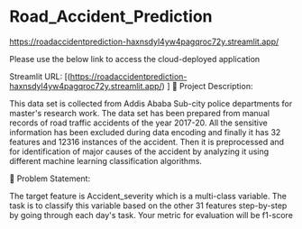 # Road_Accident_Prediction
https://roadaccidentprediction-haxnsdyl4yw4pagqroc72y.streamlit.app/

Please use the below link to access the cloud-deployed application

Streamlit URL: [(https://roadaccidentprediction-haxnsdyl4yw4pagqroc72y.streamlit.app/) ]
🚦 Project Description:

This data set is collected from Addis Ababa Sub-city police departments for master's research work. The data set has been prepared from manual records of road traffic accidents of the year 2017-20. All the sensitive information has been excluded during data encoding and finally it has 32 features and 12316 instances of the accident. Then it is preprocessed and for identification of major causes of the accident by analyzing it using different machine learning classification algorithms.

🚩 Problem Statement:

The target feature is Accident_severity which is a multi-class variable. The task is to classify this variable based on the other 31 features step-by-step by going through each day's task. Your metric for evaluation will be f1-score

